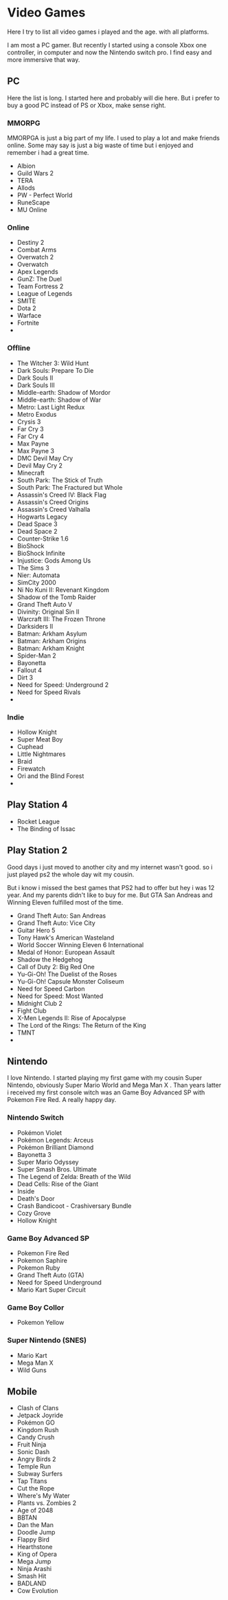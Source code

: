 # Video Games
Here I try  to list all video games i played and the age. with all platforms.

I am most a PC gamer. But recently I started using a console Xbox one controller,  in computer and now the Nintendo switch pro. I find easy and more immersive that way.
## PC
Here the list is long. I started here and probably will die here. But i prefer to buy a good PC instead of PS or Xbox, make sense right.

### MMORPG
MMORPGA is just a big part of my life. I used to play a lot and make friends online. Some may say is just a big waste of time but i enjoyed and remember i had a great time.

- Albion
- Guild Wars 2
- TERA
- Allods
- PW - Perfect World
- RuneScape
- MU Online 

### Online
- Destiny 2
- Combat Arms
- Overwatch 2
- Overwatch
- Apex Legends
- GunZ: The Duel
- Team Fortress 2
- League of Legends
- SMITE 
- Dota 2
- Warface
- Fortnite
- 

### Offline
- The Witcher 3: Wild Hunt 
- Dark Souls: Prepare To Die
- Dark Souls II
- Dark Souls III
- Middle-earth: Shadow of Mordor
- Middle-earth: Shadow of War
- Metro: Last Light Redux
- Metro Exodus
- Crysis 3
-  Far Cry 3 
-  Far Cry 4
- Max Payne
- Max Payne 3
- DMC Devil May Cry
- Devil May Cry 2
- Minecraft
- South Park: The Stick of Truth
- South Park: The Fractured but Whole
- Assassin's Creed IV: Black Flag
- Assassin's Creed Origins
- Assassin's Creed Valhalla
- Hogwarts Legacy
- Dead Space 3
- Dead Space 2
- Counter-Strike 1.6
- BioShock
- BioShock Infinite
- Injustice: Gods Among Us
- The Sims 3
-  Nier: Automata
- SimCity 2000
- Ni No Kuni II: Revenant Kingdom
- Shadow of the Tomb Raider
- Grand Theft Auto V
- Divinity: Original Sin II
- Warcraft III: The Frozen Throne 
- Darksiders II
- Batman: Arkham Asylum
- Batman: Arkham Origins
- Batman: Arkham Knight
- Spider-Man 2
- Bayonetta
- Fallout 4
- Dirt 3
- Need for Speed: Underground 2
- Need for Speed Rivals
- 

### Indie 
- Hollow Knight
- Super Meat Boy
- Cuphead
- Little Nightmares
- Braid
- Firewatch
- Ori and the Blind Forest
- 
## Play Station 4
- Rocket League
- The Binding of Issac

## Play Station 2
Good days i just moved to another city and my internet wasn't good. so i just played ps2 the whole day wit my cousin.

But i know i missed the best games that PS2 had to offer but hey i was 12 year. And my parents didn't like to buy for me. But GTA San Andreas and Winning Eleven fulfilled most of the time.

- Grand Theft Auto: San Andreas 
- Grand Theft Auto: Vice City
- Guitar Hero 5 
- Tony Hawk's American Wasteland
- World Soccer Winning Eleven 6 International
- Medal of Honor: European Assault 
- Shadow the Hedgehog 
- Call of Duty 2: Big Red One
- Yu-Gi-Oh! The Duelist of the Roses
- Yu-Gi-Oh! Capsule Monster Coliseum 
- Need for Speed Carbon
- Need for Speed: Most Wanted
- Midnight Club 2 
- Fight Club
- X-Men Legends II: Rise of Apocalypse 
- The Lord of the Rings: The Return of the King
- TMNT
- 

## Nintendo
I love Nintendo. I started playing my first game with my cousin Super Nintendo, obviously Super Mario World and Mega Man X . Than years latter i received my  first console witch was an Game Boy Advanced SP with Pokemon Fire Red. A really happy day.

### Nintendo Switch
- Pokémon Violet
- Pokémon Legends: Arceus
- Pokémon Brilliant Diamond
- Bayonetta 3
- Super Mario Odyssey
- Super Smash Bros. Ultimate
- The Legend of Zelda: Breath of the Wild
- Dead Cells: Rise of the Giant
- Inside
- Death's Door
- Crash Bandicoot - Crashiversary Bundle
- Cozy Grove
- Hollow Knight
### Game Boy Advanced SP
- Pokemon Fire Red
- Pokemon Saphire
- Pokemon Ruby
- Grand Theft Auto (GTA)
- Need for Speed Underground
- Mario Kart Super Circuit

### Game Boy Collor
- Pokemon Yellow
### Super Nintendo (SNES)
- Mario Kart
- Mega Man X
- Wild Guns  

## Mobile
- Clash of Clans
- Jetpack Joyride
- Pokémon GO
- Kingdom Rush
- Candy Crush
- Fruit Ninja
- Sonic Dash
- Angry Birds 2
- Temple Run
- Subway Surfers
- Tap Titans
- Cut the Rope
- Where's My Water
- Plants vs. Zombies 2
- Age of 2048
- BBTAN
- Dan the Man
- Doodle Jump
- Flappy Bird
- Hearthstone
- King of Opera
- Mega Jump
- Ninja Arashi
- Smash Hit
- BADLAND
- Cow Evolution